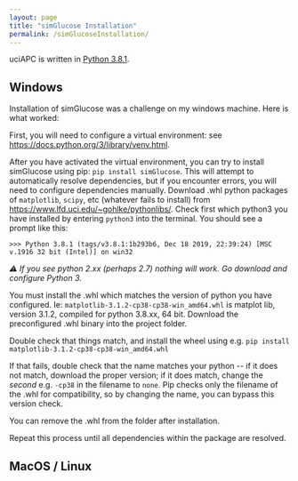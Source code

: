 ```yaml
---
layout: page
title: "simGlucose Installation"
permalink: /simGlucoseInstallation/
---
```

uciAPC is written in [Python 3.8.1](https://www.python.org/downloads/).

## Windows
Installation of simGlucose was a challenge on my windows machine. Here is what worked:

First, you will need to configure a virtual environment: see https://docs.python.org/3/library/venv.html.

After you have activated the virtual environment, you can try to install simGlucose using pip: ```pip install simGlucose```. This will attempt to automatically resolve dependencies, but if you encounter errors, you will need to configure dependencies manually. Download .whl python packages of ```matplotlib```, ```scipy```, etc (whatever fails to install) from https://www.lfd.uci.edu/~gohlke/pythonlibs/. Check first which python3 you have installed by entering ```python3``` into the terminal. You should see a prompt like this:

 ```>>> Python 3.8.1 (tags/v3.8.1:1b293b6, Dec 18 2019, 22:39:24) [MSC v.1916 32 bit (Intel)] on win32```

 *⚠️ If you see python 2.xx (perhaps 2.7) nothing will work. Go download and configure Python 3.*

You must install the .whl which matches the version of python you have configured. Ie: ```matplotlib‑3.1.2‑cp38‑cp38‑win_amd64.whl``` is matplot lib, version 3.1.2, compiled for python 3.8.xx, 64 bit. Download the preconfigured .whl binary into the project folder.

Double check that things match, and install the wheel using e.g. ```pip install matplotlib‑3.1.2‑cp38‑cp38‑win_amd64.whl```

If that fails, double check that the name matches your python -- if it does not match, download the proper version; if it does match, change the *second* e.g. ```-cp38``` in the filename to ```none```. Pip checks only the filename of the .whl for compatibility, so by changing the name, you can bypass this version check.

You can remove the .whl from the folder after installation.

Repeat this process until all dependencies within the package are resolved.

## MacOS / Linux